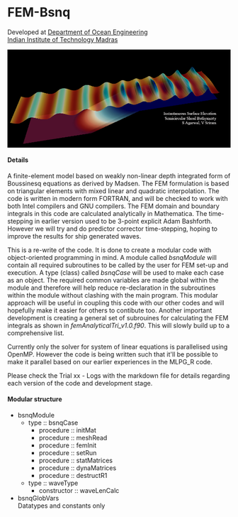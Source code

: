 # FEM-Bsnq 
Developed at [Department of Ocean Engineering](http://www.doe.iitm.ac.in/)  
[Indian Institute of Technology Madras](https://www.iitm.ac.in/)

<p align="centre"><img align="center" src="./fem-bsnq.png"></p>

#### Details
A finite-element model based on weakly non-linear depth integrated form of Boussinesq equations as derived by Madsen. The FEM formulation is based on triangular elements with mixed linear and quadratic interpolation. The code is written in modern form FORTRAN, and will be checked to work with both Intel compilers and GNU compilers. The FEM domain and boundary integrals in this code are calculated analytically in Mathematica. The time-stepping in earlier version used to be 3-point explicit Adam Bashforth. However we will try and do predictor corrector time-stepping, hoping to improve the results for ship generated waves.  

This is a re-write of the code. It is done to create a modular code with object-oriented programming in mind. A module called *bsnqModule* will contain all required subroutines to be called by the user for FEM set-up and execution. A type (class) called *bsnqCase* will be used to make each case as an object. The required common variables are made global within the module and therefore will help reduce re-declaration in the subroutines within the module without clashing with the main program. This modular approach will be useful in coupling this code with our other codes and will hopefully make it easier for others to contibute too. Another important development is creating a general set of subrouines for calculating the FEM integrals as shown in *femAnalyticalTri_v1.0.f90*. This will slowly build up to a comprehensive list.  

Currently only the solver for system of linear equations is parallelised using OpenMP. However the code is being written such that it'll be possible to make it parallel based on our earlier experiences in the MLPG\_R code.

Please check the Trial xx - Logs with the markdown file for details regarding each version of the code and development stage.

#### Modular structure
- bsnqModule
  - type :: bsnqCase
    - procedure ::  initMat
    - procedure ::  meshRead
    - procedure ::  femInit
    - procedure ::  setRun
    - procedure ::  statMatrices
    - procedure ::  dynaMatrices
    - procedure ::  destructR1
  - type :: waveType
    - constructor :: waveLenCalc
- bsnqGlobVars  
  Datatypes and constants only
